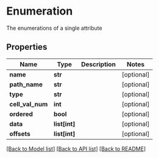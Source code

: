 # Enumeration

The enumerations of a single attribute

## Properties

| Name             | Type          | Description | Notes      |
| ---------------- | ------------- | ----------- | ---------- |
| **name**         | **str**       |             | [optional] |
| **path_name**    | **str**       |             | [optional] |
| **type**         | **str**       |             | [optional] |
| **cell_val_num** | **int**       |             | [optional] |
| **ordered**      | **bool**      |             | [optional] |
| **data**         | **list[int]** |             | [optional] |
| **offsets**      | **list[int]** |             | [optional] |

[[Back to Model list]](../README.md#documentation-for-models) [[Back to API list]](../README.md#documentation-for-api-endpoints) [[Back to README]](../README.md)
